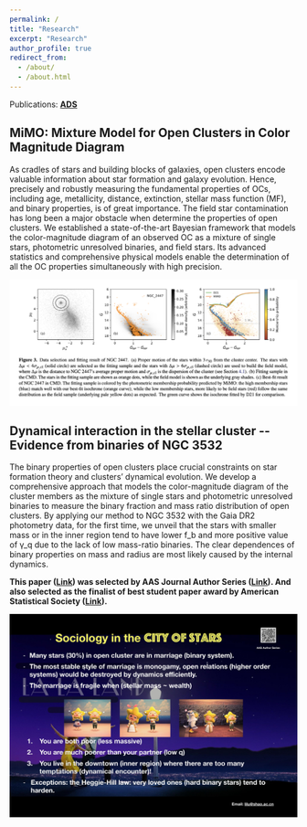 ```yaml
---
permalink: /
title: "Research"
excerpt: "Research"
author_profile: true
redirect_from: 
  - /about/
  - /about.html
---
```


Publications: [**ADS**](https://ui.adsabs.harvard.edu/public-libraries/51HATpbMQnS7c7aTOCUzsQ)


## MiMO: Mixture Model for Open Clusters in Color Magnitude Diagram

As cradles of stars and building blocks of galaxies, open clusters encode valuable information about star formation and galaxy evolution. Hence, precisely and robustly measuring the fundamental properties of OCs, including age, metallicity, distance, extinction, stellar mass function (MF), and binary properties, is of great importance. The field star contamination has long been a major obstacle when determine the properties of open clusters. We established a state-of-the-art Bayesian framework that models the color-magnitude diagram of an observed OC as a mixture of single stars, photometric unresolved binaries, and field stars. Its advanced statistics and comprehensive physical models enable the determination of all the OC properties simultaneously with high precision.

<img src="../images/mimo.png" alt="image" style="width:1000px;" />


## Dynamical interaction in the stellar cluster -- Evidence from binaries of NGC 3532

The binary properties of open clusters place crucial constraints on star formation theory and clusters’ dynamical evolution. We develop a comprehensive approach that models the color-magnitude diagram of the cluster members as the mixture of single stars and photometric unresolved binaries to measure the binary fraction and mass ratio distribution of open clusters. By applying our method to NGC 3532 with the Gaia DR2 photometry data, for the first time, we unveil that the stars with smaller mass or in the inner region tend to have lower f_b and more positive value of γ_q due to the lack of low mass-ratio binaries. The clear dependences of binary properties on mass and radius are most likely caused by the internal dynamics. 

**This paper ([Link](https://ui.adsabs.harvard.edu/abs/2020ApJ...901...49L/abstract)) was selected by AAS Journal Author Series ([Link](https://youtu.be/y2m3ahIyY94)). And also selected as the finalist of best student paper award by American Statistical Society ([Link](https://astrostat.org/competition/results_2021.html)).**

<!-- <img src="../images/RASposter2-1.jpg" alt="image" style="width:800px;" />
<img src="../images/RASposter2-2.jpg" alt="image" style="width:800px;" />
<img src="../images/RASposter2-3.jpg" alt="image" style="width:800px;" /> -->
<img src="../images/RASposter2-4.jpg" alt="image" style="width:800px;" />




